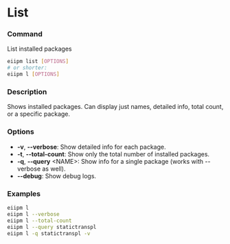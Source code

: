 # List

### Command

List installed packages

```bash
eiipm list [OPTIONS]
# or shorter:
eiipm l [OPTIONS]
```

### Description

Shows installed packages. Can display just names, detailed info, total count, or a specific package.

### Options

- **-v**, **--verbose**: Show detailed info for each package.
- **-t**, **--total-count**: Show only the total number of installed packages.
- **-q**, **--query** &lt;NAME&gt;: Show info for a single package (works with --verbose as well).
- **--debug**: Show debug logs.

### Examples

```bash
eiipm l
eiipm l --verbose
eiipm l --total-count
eiipm l --query statictranspl
eiipm l -q statictranspl -v
```
